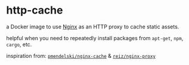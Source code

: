 # http-cache

a Docker image to use [Nginx](https://nginx.org/en/) as an HTTP proxy to cache static assets.

helpful when you need to repeatedly install packages from `apt-get`, `npm`, `cargo`, etc.

inspiration from: [`pmendelski/nginx-cache`](https://github.com/pmendelski/docker-images/tree/master/nginx-cache) & [`reiz/nginx-proxy`](https://github.com/reiz/nginx_proxy)
